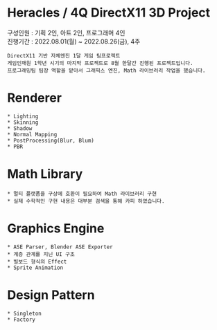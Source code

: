 Heracles / 4Q DirectX11 3D Project
===

구성인원 : 기획 2인, 아트 2인, 프로그래머 4인   
진행기간 : 2022.08.01(월) ~ 2022.08.26(금), 4주

```
DirectX11 기반 자체엔진 1달 게임 팀프로젝트
게임인재원 1학년 시기의 마지막 프로젝트로 8월 한달간 진행된 프로젝트입니다.
프로그래밍팀 팀장 역할을 맡아서 그래픽스 엔진, Math 라이브러리 작업을 했습니다.
```

# Renderer
    * Lighting
    * Skinning
    * Shadow
    * Normal Mapping
    * PostProcessing(Blur, Blum)
    * PBR

# Math Library
    * 멀티 플랫폼을 구상에 호환이 필요하여 Math 라이브러리 구현   
    * 실제 수학적인 구현 내용은 대부분 검색을 통해 카피 하였습니다.

# Graphics Engine
    * ASE Parser, Blender ASE Exporter
    * 계층 관계를 지닌 UI 구조
    * 빌보드 형식의 Effect
    * Sprite Animation

# Design Pattern
    * Singleton
    * Factory
